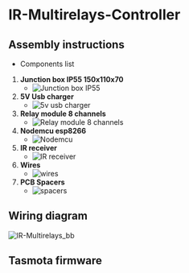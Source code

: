# IR-Multirelays-Controller
## Assembly instructions
- Components list
1. **Junction box IP55 150x110x70**
   - ![Junction box IP55](https://d2t1xqejof9utc.cloudfront.net/screenshots/pics/91b67045feb43b5b6f25de1e2e28dee9/large.JPG)
2. **5V Usb charger**
   - ![5v usb charger](https://fr.mytrendyphone.be/images/Microsoft-Nokia-AC-18E-Travel-Charger-MicroUSB-Black-31032021-01-p.webp)
3. **Relay module 8 channels**
   - ![Relay module 8 channels](https://www.makerlab-electronics.com/wp-content/uploads/2017/11/8-ch-relay-module_06-510x478.jpg)
4. **Nodemcu esp8266**
   - ![Nodemcu](https://m.media-amazon.com/images/I/51Uw+emfa9L._AC_SY350_.jpg)
5. **IR receiver** 
   - ![IR receiver](https://cdn.shopify.com/s/files/1/2822/2674/products/voltaat-ir-receiver-diode-vs1838b-38khz-14301944447078.jpg?v=1628459292)
6. **Wires**
   - ![wires](https://www.dfliq.net/wp-content/uploads/2014/03/Electrical-wirings-1024x434.jpg)
7. **PCB Spacers**
   - ![spacers](https://www.rcfastener.com/includes/work/image_cache/png/af3e6268e8317d6346d17be96c40bf2e.thumb.png)
## Wiring diagram
![IR-Multirelays_bb](https://user-images.githubusercontent.com/12487239/211108565-141fa7c1-9af7-4f04-b4ac-ae5f6bde258d.png)

## Tasmota firmware
